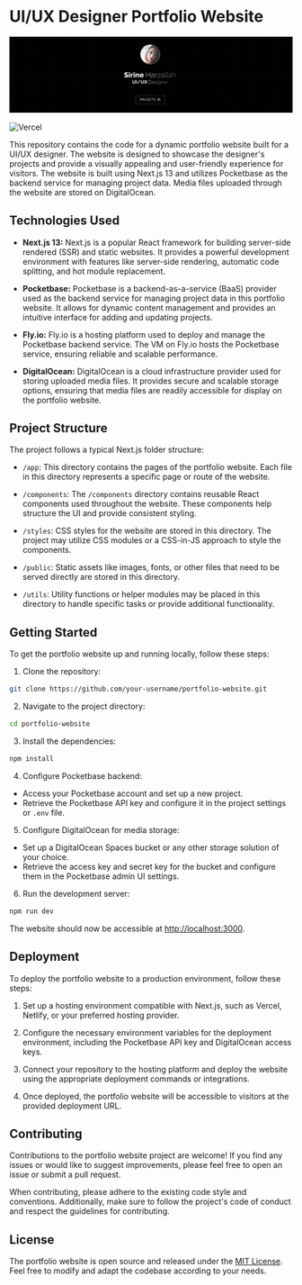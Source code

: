 # UI/UX Designer Portfolio Website

<img src="./preview.png"/>

![Vercel](https://vercelbadge.vercel.app/api/emilohlund-git/sirine-portfolio-final)

This repository contains the code for a dynamic portfolio website built for a UI/UX designer. The website is designed to showcase the designer's projects and provide a visually appealing and user-friendly experience for visitors. The website is built using Next.js 13 and utilizes Pocketbase as the backend service for managing project data. Media files uploaded through the website are stored on DigitalOcean.

## Technologies Used

- **Next.js 13:** Next.js is a popular React framework for building server-side rendered (SSR) and static websites. It provides a powerful development environment with features like server-side rendering, automatic code splitting, and hot module replacement.

- **Pocketbase:** Pocketbase is a backend-as-a-service (BaaS) provider used as the backend service for managing project data in this portfolio website. It allows for dynamic content management and provides an intuitive interface for adding and updating projects.

- **Fly.io:** Fly.io is a hosting platform used to deploy and manage the Pocketbase backend service. The VM on Fly.io hosts the Pocketbase service, ensuring reliable and scalable performance.

- **DigitalOcean:** DigitalOcean is a cloud infrastructure provider used for storing uploaded media files. It provides secure and scalable storage options, ensuring that media files are readily accessible for display on the portfolio website.

## Project Structure

The project follows a typical Next.js folder structure:

- `/app`: This directory contains the pages of the portfolio website. Each file in this directory represents a specific page or route of the website.

- `/components`: The `/components` directory contains reusable React components used throughout the website. These components help structure the UI and provide consistent styling.

- `/styles`: CSS styles for the website are stored in this directory. The project may utilize CSS modules or a CSS-in-JS approach to style the components.

- `/public`: Static assets like images, fonts, or other files that need to be served directly are stored in this directory.

- `/utils`: Utility functions or helper modules may be placed in this directory to handle specific tasks or provide additional functionality.

## Getting Started

To get the portfolio website up and running locally, follow these steps:

1. Clone the repository:

```bash
git clone https://github.com/your-username/portfolio-website.git
```

2. Navigate to the project directory:

```bash
cd portfolio-website
```

3. Install the dependencies:

```bash
npm install
```

4. Configure Pocketbase backend:

- Access your Pocketbase account and set up a new project.
- Retrieve the Pocketbase API key and configure it in the project settings or `.env` file.

5. Configure DigitalOcean for media storage:

- Set up a DigitalOcean Spaces bucket or any other storage solution of your choice.
- Retrieve the access key and secret key for the bucket and configure them in the Pocketbase admin UI settings.

6. Run the development server:

```bash
npm run dev
```

The website should now be accessible at [http://localhost:3000](http://localhost:3000).

## Deployment

To deploy the portfolio website to a production environment, follow these steps:

1. Set up a hosting environment compatible with Next.js, such as Vercel, Netlify, or your preferred hosting provider.

2. Configure the necessary environment variables for the deployment environment, including the Pocketbase API key and DigitalOcean access keys.

3. Connect your repository to the hosting platform and deploy the website using the appropriate deployment commands or integrations.

4. Once deployed, the portfolio website will be accessible to visitors at the provided deployment URL.

## Contributing

Contributions to the portfolio website project are welcome! If you find any issues or would like to suggest improvements, please feel free to open an issue or submit a pull request.

When contributing, please adhere to the existing code style and conventions. Additionally, make sure to follow the project's code of conduct and respect the guidelines for contributing.

## License

The portfolio website is open source and released under the [MIT License](LICENSE). Feel free to modify and adapt the codebase according to your needs.
